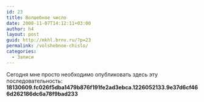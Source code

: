 ```yaml
---
id: 23
title: Волшебное число
date: 2008-11-07T14:12:11+03:00
author: h4
layout: post
guid: http://mkhl.brnv.ru/?p=23
permalink: /volshebnoe-chislo/
categories:
  - Записи
---
```

Сегодня мне просто необходимо опубликовать здесь эту последовательность: **18130609.fc026f5dba1479b876f191fe2ad3ebca.1226052133.9e37d6cf466d262186dc6a78f9bad233**